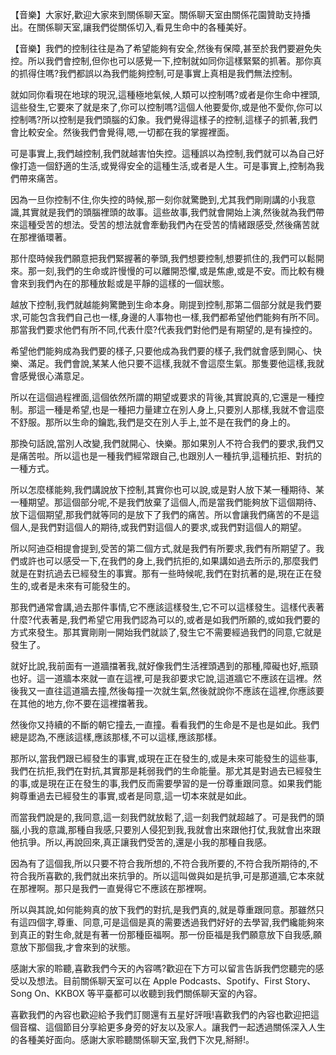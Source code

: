 【音樂】大家好,歡迎大家來到關係聊天室。關係聊天室由關係花園贊助支持播出。在關係聊天室,讓我們從關係切入,看見生命中的各種美好。

【音樂】我們的控制往往是為了希望能夠有安全,然後有保障,甚至於我們要避免失控。所以我們會控制,但你也可以感覺一下,控制就如同你這樣緊緊的抓著。那你真的抓得住嗎?我們都誤以為我們能夠控制,可是事實上真相是我們無法控制。

就如同你看現在地球的現況,這種極地氣候,人類可以控制嗎?或者是你生命中裡頭,這些發生,它要來了就是來了,你可以控制嗎?這個人他要愛你,或是他不愛你,你可以控制嗎?所以控制是我們頭腦的幻象。我們覺得這樣子的控制,這樣子的抓著,我們會比較安全。然後我們會覺得,嗯,一切都在我的掌握裡面。

可是事實上,我們越控制,我們就越害怕失控。這種誤以為控制,我們就可以為自己好像打造一個舒適的生活,或覺得安全的這種生活,或者是人生。可是事實上,控制為我們帶來痛苦。

因為一旦你控制不住,你失控的時候,那一刻你就驚艷到,尤其我們剛剛講的小我意識,其實就是我們的頭腦裡頭的故事。這些故事,我們就會開始上演,然後就為我們帶來這種受苦的想法。受苦的想法就會牽動我們內在受苦的情緒跟感受,然後痛苦就在那裡循環著。

那什麼時候我們願意把我們緊握著的拳頭,我們想要控制,想要抓住的,我們可以鬆開來。那一刻,我們的生命或許慢慢的可以離開恐懼,或是焦慮,或是不安。而比較有機會來到我們內在的那種放鬆或是平靜的這樣的一個狀態。

越放下控制,我們就越能夠驚艷到生命本身。剛提到控制,那第二個部分就是我們要求,可能包含我們自己也一樣,身邊的人事物也一樣,我們都希望他們能夠有所不同。那當我們要求他們有所不同,代表什麼?代表我們對他們是有期望的,是有操控的。

希望他們能夠成為我們要的樣子,只要他成為我們要的樣子,我們就會感到開心、快樂、滿足。我們會說,某某人他只要不這樣,我就不會這麼生氣。那隻要他這樣,我就會感覺很心滿意足。

所以在這個過程裡面,這個依然所謂的期望或要求的背後,其實說真的,它還是一種控制。那這一種是希望,也是一種把力量建立在別人身上,只要別人那樣,我就不會這麼不舒服。那所以生命的鑰匙,我們是交在別人手上,並不是在我們的身上的。

那換句話說,當別人改變,我們就開心、快樂。那如果別人不符合我們的要求,我們又是痛苦啦。所以這也是一種我們經常跟自己,也跟別人一種抗爭,這種抗拒、對抗的一種方式。

所以怎麼樣能夠,我們講說放下控制,其實你也可以說,或是對人放下某一種期待、某一種期望。那這個部分呢,不是我們放棄了這個人,而是當我們能夠放下這個期待、放下這個期望,那我們就等同的是放下了我們的痛苦。所以會讓我們痛苦的不是這個人,是我們對這個人的期待,或我們對這個人的要求,或我們對這個人的期望。

所以阿迪亞相提會提到,受苦的第二個方式,就是我們有所要求,我們有所期望了。我們或許也可以感受一下,在我們的身上,我們抗拒的,如果講如過去所示的,那麼我們就是在對抗過去已經發生的事實。那有一些時候呢,我們在對抗著的是,現在正在發生的,或者是未來有可能發生的。

那我們通常會講,過去那件事情,它不應該這樣發生,它不可以這樣發生。這樣代表著什麼?代表著是,我們希望它用我們認為可以的,或者是如我們所願的,或如我們要的方式來發生。那其實剛剛一開始我們就談了,發生它不需要經過我們的同意,它就是發生了。

就好比說,我前面有一道牆擋著我,就好像我們生活裡頭遇到的那種,障礙也好,瓶頸也好。這一道牆本來就一直在這裡,可是我卻要求它說,這道牆它不應該在這裡。然後我又一直往這道牆去撞,然後每撞一次就生氣,然後就說你不應該在這裡,你應該要在其他的地方,你不要在這裡擋著我。

然後你又持續的不斷的朝它撞去,一直撞。看看我們的生命是不是也是如此。我們總是認為,不應該這樣,應該那樣,不可以這樣,應該那樣。

那所以,當我們跟已經發生的事實,或現在正在發生的,或是未來可能發生的這些事,我們在抗拒,我們在對抗,其實那是耗弱我們的生命能量。那尤其是對過去已經發生的事,或是現在正在發生的事,我們反而需要學習的是一份尊重跟同意。如果我們能夠尊重過去已經發生的事實,或者是同意,這一切本來就是如此。

而當我們說是的,我同意,這一刻我們就放鬆了,這一刻我們就超越了。可是我們的頭腦,小我的意識,那種自我感,只要別人侵犯到我,我就會出來跟他打仗,我就會出來跟他抗爭。所以,再說回來,真正讓我們受苦的,還是小我的那種自我感。

因為有了這個我,所以只要不符合我所想的,不符合我所要的,不符合我所期待的,不符合我所喜歡的,我們就出來抗爭的。所以這叫做與如是抗爭,可是那道牆,它本來就在那裡啊。那只是我們一直覺得它不應該在那裡啊。

所以與其說,如何能夠真的放下我們的對抗,是我們真的,就是尊重跟同意。那雖然只有這四個字,尊重、同意,可是這個是真的需要透過我們好好的去學習,我們纔能夠來到真正的對生命,就是有著一份那種臣福啊。那一份臣福是我們願意放下自我感,願意放下那個我,才會來到的狀態。

感謝大家的聆聽,喜歡我們今天的內容嗎?歡迎在下方可以留言告訴我們您聽完的感受以及想法。目前關係聊天室可以在 Apple Podcasts、Spotify、First Story、Song On、KKBOX 等平臺都可以收聽到我們關係聊天室的內容。

喜歡我們的內容也歡迎給予我們訂閱還有五星好評哦!喜歡我們的內容也歡迎把這個音檔、這個節目分享給更多身旁的好友以及家人。讓我們一起透過關係深入人生的各種美好面向。感謝大家聆聽關係聊天室,我們下次見,掰掰!。